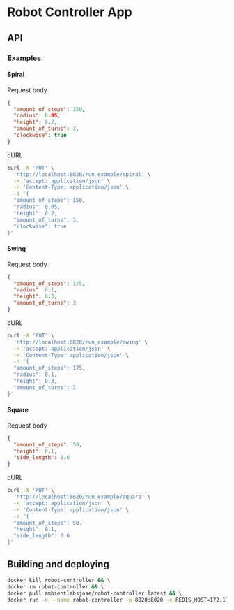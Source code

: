 # Robot Controller App


## API

### Examples

#### Spiral

Request body

```json
{
  "amount_of_steps": 150,
  "radius": 0.05,
  "height": 0.2,
  "amount_of_turns": 3,
  "clockwise": true
}
```

cURL

```bash
curl -X 'PUT' \
  'http://localhost:8020/run_example/spiral' \
  -H 'accept: application/json' \
  -H 'Content-Type: application/json' \
  -d '{
  "amount_of_steps": 150,
  "radius": 0.05,
  "height": 0.2,
  "amount_of_turns": 3,
  "clockwise": true
}'
```


#### Swing

Request body 

```json
{
  "amount_of_steps": 175,
  "radius": 0.1,
  "height": 0.3,
  "amount_of_turns": 3
}
```

cURL

```bash
curl -X 'PUT' \
  'http://localhost:8020/run_example/swing' \
  -H 'accept: application/json' \
  -H 'Content-Type: application/json' \
  -d '{
  "amount_of_steps": 175,
  "radius": 0.1,
  "height": 0.3,
  "amount_of_turns": 3
}'
```

#### Square

Request body 

```json
{
  "amount_of_steps": 50,
  "height": 0.1,
  "side_length": 0.6
}
```

cURL

```bash
curl -X 'PUT' \
  'http://localhost:8020/run_example/square' \
  -H 'accept: application/json' \
  -H 'Content-Type: application/json' \
  -d '{
  "amount_of_steps": 50,
  "height": 0.1,
  "side_length": 0.6
}'
```


## Building and deploying

```bash
docker kill robot-controller && \
docker rm robot-controller && \
docker pull ambientlabsjose/robot-controller:latest && \
docker run -d --name robot-controller -p 8020:8020 -e REDIS_HOST=172.17.0.7 ambientlabsjose/robot-controller:latest
```
